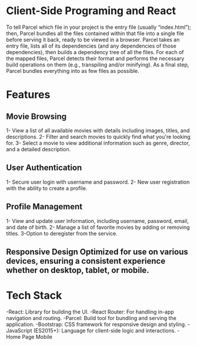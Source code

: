# Client-Side Programing and React

To tell Parcel which file in your project is the entry file (usually “index.html”); then, Parcel bundles all the files contained within that file into a single file before serving it back, ready to be viewed in a browser.
Parcel takes an entry file, lists all of its dependencies (and any dependencies of those dependencies), then builds a dependency tree of all the files. For each of the mapped files, Parcel detects their format and performs the necessary build operations on them (e.g., transpiling and/or minifying). As a final step, Parcel bundles everything into as few files as possible.

# Features

 ## Movie Browsing
 1- View a list of all available movies with details including images, titles, and descriptions.
 2- Filter and search movies to quickly find what you're looking for.
 3- Select a movie to view additional information such as genre, director, and a detailed description.

 ## User Authentication
 1- Secure user login with username and password.
 2- New user registration with the ability to create a profile.

 ## Profile Management
 1- View and update user information, including username, password, email, and date of birth.
 2- Manage a list of favorite movies by adding or removing titles.
 3-Option to deregister from the service.

 ## Responsive Design Optimized for use on various devices, ensuring a consistent experience whether on desktop, tablet, or mobile.


 # Tech Stack

 -React: Library for building the UI.
 -React Router: For handling in-app navigation and routing.
 -Parcel: Build tool for bundling and serving the application.
 -Bootstrap: CSS framework for responsive design and styling.
 -JavaScript (ES2015+): Language for client-side logic and interactions.
 -Home Page Mobile